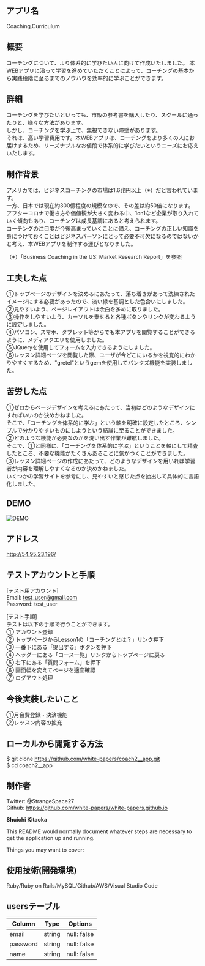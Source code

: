 ## アプリ名
Coaching.Curriculum

## 概要
コーチングについて、より体系的に学びたい人に向けて作成いたしました。
本WEBアプリに沿って学習を進めていただくことによって、コーチングの基本から実践段階に至るまでのノウハウを効率的に学ぶことができます。

## 詳細
コーチングを学びたいといっても、市販の参考書を購入したり、スクールに通ったりと、様々な方法があります。  
しかし、コーチングを学ぶ上で、無視できない障壁があります。  
それは、高い学習費用です。本WEBアプリは、コーチングをより多くの人にお届けするため、リーズナブルなお値段で体系的に学びたいというニーズにお応えいたします。

## 制作背景
アメリカでは、ビジネスコーチングの市場は1.6兆円以上（※）だと言われています。  
一方、日本では現在約300億程度の規模なので、その差は約50倍になります。  
アフターコロナで働き方や価値観が大きく変わる中、1on1など企業が取り入れていく傾向もあり、コーチングは成長基調にあると考えられます。  
コーチングの注目度が今後高まっていくことに備え、コーチングの正しい知識を身につけておくことはビジネスパーソンにとって必要不可欠になるのではないかと考え、本WEBアプリを制作する運びとなりました。  

（※）「Business Coaching in the US: Market Research Report」を参照

## 工夫した点
①トップページのデザインを決めるにあたって、落ち着きがあって洗練されたイメージにする必要があったので、淡い緑を基調とした色合いにしました。  
②見やすいよう、ページレイアウトは余白を多めに取りました。  
③操作をしやすいよう、カーソルを乗せると各種ボタンやリンクが変わるように設定しました。  
④パソコン、スマホ、タブレット等からでも本アプリを閲覧することができるように、メディアクエリを使用しました。  
⑤JQueryを使用してフォームを入力できるようにしました。  
⑥レッスン詳細ページを閲覧した際、ユーザが今どこにいるかを視覚的にわかりやすくするため、"gretel"というgemを使用してパンクズ機能を実装しました。

## 苦労した点
①ゼロからページデザインを考えるにあたって、当初はどのようなデザインにすればいいのか決めかねました。  
そこで、「コーチングを体系的に学ぶ」という軸を明確に設定したところ、シンプルで分かりやすいものにしようという結論に至ることができました。  
②どのような機能が必要なのかを洗い出す作業が難航しました。  
そこで、①と同様に、「コーチングを体系的に学ぶ」ということを軸にして精査したところ、不要な機能がたくさんあることに気がつくことができました。  
③レッスン詳細ページの作成にあたって、どのようなデザインを用いれば学習者が内容を理解しやすくなるのか決めかねました。  
いくつかの学習サイトを参考にし、見やすいと感じた点を抽出して具体的に言語化しました。

## DEMO
![DEMO](https://user-images.githubusercontent.com/60888549/86892817-b741de80-c13b-11ea-96b5-41541533b47a.jpg)

## アドレス
http://54.95.23.196/

## テストアカウントと手順
[テスト用アカウント]  
Email:    test_user@gmail.com  
Password: test_user  

[テスト手順]  
テストは以下の手順で行うことができます。  
① アカウント登録  
② トップページからLesson1の「コーチングとは？」リンク押下  
③ 一番下にある「提出する」ボタンを押下  
④ ヘッダーにある「コース一覧」リンクからトップページに戻る  
⑤ 右下にある「質問フォーム」を押下  
⑥ 画面幅を変えてページを適宜確認  
⑦ ログアウト処理

## 今後実装したいこと
①月会費登録・決済機能  
②レッスン内容の拡充

## ローカルから閲覧する方法
$ git clone https://github.com/white-papers/coach2__app.git  
$ cd coach2__app

## 制作者
Twitter: @StrangeSpace27  
Github: https://github.com/white-papers/white-papers.github.io

__Shuichi Kitaoka__

This README would normally document whatever steps are necessary to get the
application up and running.

Things you may want to cover:

## 使用技術(開発環境)
Ruby/Ruby on Rails/MySQL/Github/AWS/Visual Studio Code

## usersテーブル
|Column|Type|Options|
|------|----|-------|
|email|string|null: false|
|password|string|null: false|
|name|string|null: false|
